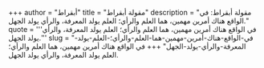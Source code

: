 +++
author = "أبقراط"
title = "مقولة أبقراط"
description = "مقولة أبقراط: في الواقع هناك أمرين مهمين، هما العلم والرأي؛ العلم يولد المعرفة، والرأي يولد الجهل."
quote = '''في الواقع هناك أمرين مهمين، هما العلم والرأي؛ العلم يولد المعرفة، والرأي يولد الجهل.''' 
slug = "في-الواقع-هناك-أمرين-مهمين-هما-العلم-والرأي؛-العلم-يولد-المعرفة-والرأي-يولد-الجهل"
+++
في الواقع هناك أمرين مهمين، هما العلم والرأي؛ العلم يولد المعرفة، والرأي يولد الجهل.
